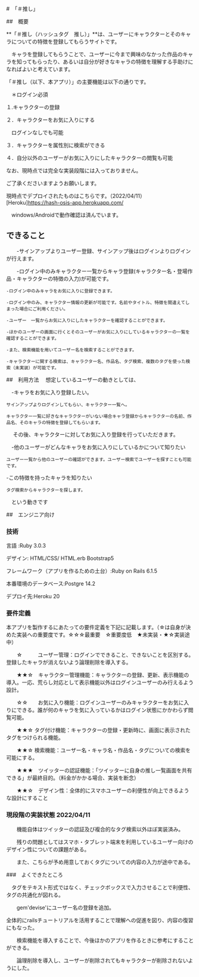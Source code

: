 
#　「＃推し」

##　概要


**「＃推し（ハッシュタグ　推し）」**は、ユーザーにキャラクターとそのキャラについての特徴を登録してもらうサイトです。

　キャラを登録してもらうことで、ユーザーに今まで興味のなかった作品のキャラを知ってもらったり、あるいは自分が好きなキャラの特徴を理解する手助けになればよいと考えています。


「＃推し（以下、本アプリ）」の主要機能は以下の通りです。

　＊ログイン必須

１.キャラクターの登録

２．キャラクターをお気に入りにする

　ログインなしでも可能

３．キャラクターを属性別に検索ができる

４．自分以外のユーザーがお気に入りにしたキャラクターの閲覧も可能


なお、現時点では完全な実装段階には入っておりません。

ご了承くださいますようお願いします。

現時点でデプロイされたものはこちらです。（2022/04/11）
[Heroku]https://hash-osis-app.herokuapp.com/

　windows/Androidで動作確認は済んでいます。


## できること
　　-サインアップよりユーザー登録、サインアップ後はログインよりログインが行えます。

　　-ログイン中のみキャラクター一覧からキャラ登録(キャラクター名・登場作品・キャラクターの特徴の入力)が可能です。

    -ログイン中のみキャラをお気に入りに登録できます。

    -ログイン中のみ、キャラクター情報の更新が可能です。名前やタイトル、特徴を間違えてしまった場合にご利用ください。

    -ユーザー　一覧からお気に入りにしたキャラクターを確認することができます。

    -ほかのユーザーの画面に行くとそのユーザーがお気に入りにしているキャラクターの一覧を確認することができます。

    -また、検索機能を用いてユーザー名を検索することができます。

    -キャラクターに関する検索は、キャラクター名、作品名、タグ検索、複数のタグを使った検索（未実装）が可能です。

##　利用方法
　想定しているユーザーの動きとしては、

　-キャラをお気に入り登録したい。

    サインアップよりログインしてもらい、キャラクター一覧へ。

    キャラクター一覧に好きなキャラクターがいない場合キャラ登録からキャラクターの名前、作品名、そのキャラの特徴を登録してもらいます。

　  その後、キャラクターに対してお気に入り登録を行っていただきます。

　-他のユーザーがどんなキャラをお気に入りにしているかについて知りたい

    ユーザー一覧から他のユーザーの確認ができます。ユーザー検索でユーザーを探すことも可能です。

   -この特徴を持ったキャラを知りたい

    タグ検索からキャラクターを探します。　

　という動きです



##　エンジニア向け


### 技術

言語 :Ruby 3.0.3

デザイン: HTML/CSS/ HTML.erb  Bootstrap5

フレームワーク（アプリを作るための土台）:Ruby on Rails 6.1.5

本番環境のデータベース:Postgre 14.2

デプロイ先:Heroku 20

### 要件定義

本アプリを製作するにあたっての要件定義を下記に記載します。（☆は自身が決めた実装への重要度です。☆☆☆最重要　☆重要度低　★未実装・★☆実装途中）

　　☆　　　ユーザー管理：ログインでできること、できないことを区別する。登録したキャラが消えないよう論理削除を導入する。

　　★★☆　キャラクター管理機能：キャラクターの登録、更新、表示機能の導入。一応、荒らし対応として表示機能以外はログインユーザーのみ行えるよう設計。

　　☆☆　　お気に入り機能：ログインユーザーのみキャラクターをお気に入りにできる。誰が何のキャラを気に入っているかはログイン状態にかかわらず閲覧可能。

　　★★☆  タグ付け機能：キャラクターの登録・更新時に、画面に表示されたタグをつけられる機能。

　　★★☆  検索機能：ユーザー名・キャラ名・作品名・タグについての検索を可能にする。

　　★★★　ツイッターの認証機能：「ツイッターに自身の推し一覧画面を共有できる」が最終目的。（料金がかかる場合、実装を断念）

　　★★☆　デザイン性：全体的にスマホユーザーの利便性が向上できるような設計にすること


### 現段階の実装状態 2022/04/11

　　機能自体はツイッターの認証及び複合的なタグ検索以外ほぼ実装済み。

　　残りの問題としてはスマホ・タブレット端末を利用しているユーザー向けのデザイン性についての課題がある。

　　また、こちらが予め用意しておくタグについての内容の入力が途中である。


 ###　よくできたところ

 　タグをテキスト形式ではなく、チェックボックスで入力させることで利便性、タグの共通化が図れる。

　　gem'devise'にユーザー名の登録を追加。

   全体的にrailsチュートリアルを活用することで理解への促進を図り、内容の復習にもなった。

　　検索機能を導入することで、今後ほかのアプリを作るときに参考にすることができる。

　　論理削除を導入し、ユーザーが削除されてもキャラクターが削除されないようにした。



